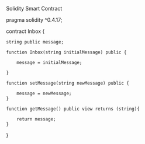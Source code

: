 Solidity Smart Contract

pragma solidity ^0.4.17;

contract Inbox {
    
    string public message;
    
    function Inbox(string initialMessage) public {
        
        message = initialMessage;
        
    }
    
    function setMessage(string newMessage) public {
        
        message = newMessage;
    }
    
    function getMessage() public view returns (string){
        
        return message;
    }
    
}